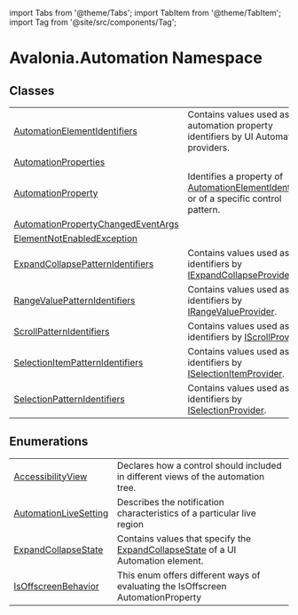import Tabs from '@theme/Tabs'; 
import TabItem from '@theme/TabItem'; 
import Tag from '@site/src/components/Tag'; 

# Avalonia.Automation Namespace






## Classes
<table>
<tr>
<td><a href="T_Avalonia_Automation_AutomationElementIdentifiers">AutomationElementIdentifiers</a></td>
<td>Contains values used as automation property identifiers by UI Automation providers.</td>
</tr>
<tr>
<td><a href="T_Avalonia_Automation_AutomationProperties">AutomationProperties</a></td>
<td> </td>
</tr>
<tr>
<td><a href="T_Avalonia_Automation_AutomationProperty">AutomationProperty</a></td>
<td>Identifies a property of <a href="T_Avalonia_Automation_AutomationElementIdentifiers">AutomationElementIdentifiers</a> or of a specific control pattern.</td>
</tr>
<tr>
<td><a href="T_Avalonia_Automation_AutomationPropertyChangedEventArgs">AutomationPropertyChangedEventArgs</a></td>
<td> </td>
</tr>
<tr>
<td><a href="T_Avalonia_Automation_ElementNotEnabledException">ElementNotEnabledException</a></td>
<td> </td>
</tr>
<tr>
<td><a href="T_Avalonia_Automation_ExpandCollapsePatternIdentifiers">ExpandCollapsePatternIdentifiers</a></td>
<td>Contains values used as identifiers by <a href="T_Avalonia_Automation_Provider_IExpandCollapseProvider">IExpandCollapseProvider</a>.</td>
</tr>
<tr>
<td><a href="T_Avalonia_Automation_RangeValuePatternIdentifiers">RangeValuePatternIdentifiers</a></td>
<td>Contains values used as identifiers by <a href="T_Avalonia_Automation_Provider_IRangeValueProvider">IRangeValueProvider</a>.</td>
</tr>
<tr>
<td><a href="T_Avalonia_Automation_ScrollPatternIdentifiers">ScrollPatternIdentifiers</a></td>
<td>Contains values used as identifiers by <a href="T_Avalonia_Automation_Provider_IScrollProvider">IScrollProvider</a>.</td>
</tr>
<tr>
<td><a href="T_Avalonia_Automation_SelectionItemPatternIdentifiers">SelectionItemPatternIdentifiers</a></td>
<td>Contains values used as identifiers by <a href="T_Avalonia_Automation_Provider_ISelectionItemProvider">ISelectionItemProvider</a>.</td>
</tr>
<tr>
<td><a href="T_Avalonia_Automation_SelectionPatternIdentifiers">SelectionPatternIdentifiers</a></td>
<td>Contains values used as identifiers by <a href="T_Avalonia_Automation_Provider_ISelectionProvider">ISelectionProvider</a>.</td>
</tr>
</table>

## Enumerations
<table>
<tr>
<td><a href="T_Avalonia_Automation_AccessibilityView">AccessibilityView</a></td>
<td>Declares how a control should included in different views of the automation tree.</td>
</tr>
<tr>
<td><a href="T_Avalonia_Automation_AutomationLiveSetting">AutomationLiveSetting</a></td>
<td>Describes the notification characteristics of a particular live region</td>
</tr>
<tr>
<td><a href="T_Avalonia_Automation_ExpandCollapseState">ExpandCollapseState</a></td>
<td>Contains values that specify the <a href="T_Avalonia_Automation_ExpandCollapseState">ExpandCollapseState</a> of a UI Automation element.</td>
</tr>
<tr>
<td><a href="T_Avalonia_Automation_IsOffscreenBehavior">IsOffscreenBehavior</a></td>
<td>This enum offers different ways of evaluating the IsOffscreen AutomationProperty</td>
</tr>
</table>